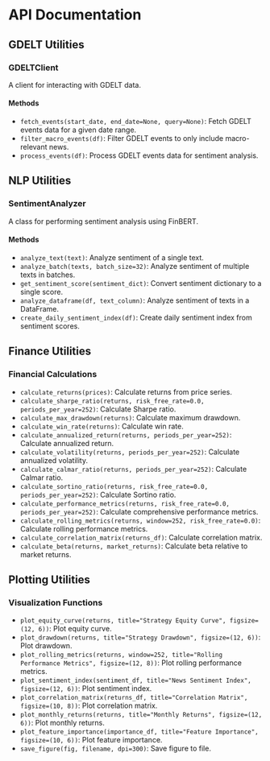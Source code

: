 # API Documentation

## GDELT Utilities

### GDELTClient

A client for interacting with GDELT data.

#### Methods

- `fetch_events(start_date, end_date=None, query=None)`: Fetch GDELT events data for a given date range.
- `filter_macro_events(df)`: Filter GDELT events to only include macro-relevant news.
- `process_events(df)`: Process GDELT events data for sentiment analysis.

## NLP Utilities

### SentimentAnalyzer

A class for performing sentiment analysis using FinBERT.

#### Methods

- `analyze_text(text)`: Analyze sentiment of a single text.
- `analyze_batch(texts, batch_size=32)`: Analyze sentiment of multiple texts in batches.
- `get_sentiment_score(sentiment_dict)`: Convert sentiment dictionary to a single score.
- `analyze_dataframe(df, text_column)`: Analyze sentiment of texts in a DataFrame.
- `create_daily_sentiment_index(df)`: Create daily sentiment index from sentiment scores.

## Finance Utilities

### Financial Calculations

- `calculate_returns(prices)`: Calculate returns from price series.
- `calculate_sharpe_ratio(returns, risk_free_rate=0.0, periods_per_year=252)`: Calculate Sharpe ratio.
- `calculate_max_drawdown(returns)`: Calculate maximum drawdown.
- `calculate_win_rate(returns)`: Calculate win rate.
- `calculate_annualized_return(returns, periods_per_year=252)`: Calculate annualized return.
- `calculate_volatility(returns, periods_per_year=252)`: Calculate annualized volatility.
- `calculate_calmar_ratio(returns, periods_per_year=252)`: Calculate Calmar ratio.
- `calculate_sortino_ratio(returns, risk_free_rate=0.0, periods_per_year=252)`: Calculate Sortino ratio.
- `calculate_performance_metrics(returns, risk_free_rate=0.0, periods_per_year=252)`: Calculate comprehensive performance metrics.
- `calculate_rolling_metrics(returns, window=252, risk_free_rate=0.0)`: Calculate rolling performance metrics.
- `calculate_correlation_matrix(returns_df)`: Calculate correlation matrix.
- `calculate_beta(returns, market_returns)`: Calculate beta relative to market returns.

## Plotting Utilities

### Visualization Functions

- `plot_equity_curve(returns, title="Strategy Equity Curve", figsize=(12, 6))`: Plot equity curve.
- `plot_drawdown(returns, title="Strategy Drawdown", figsize=(12, 6))`: Plot drawdown.
- `plot_rolling_metrics(returns, window=252, title="Rolling Performance Metrics", figsize=(12, 8))`: Plot rolling performance metrics.
- `plot_sentiment_index(sentiment_df, title="News Sentiment Index", figsize=(12, 6))`: Plot sentiment index.
- `plot_correlation_matrix(returns_df, title="Correlation Matrix", figsize=(10, 8))`: Plot correlation matrix.
- `plot_monthly_returns(returns, title="Monthly Returns", figsize=(12, 6))`: Plot monthly returns.
- `plot_feature_importance(importance_df, title="Feature Importance", figsize=(10, 6))`: Plot feature importance.
- `save_figure(fig, filename, dpi=300)`: Save figure to file. 